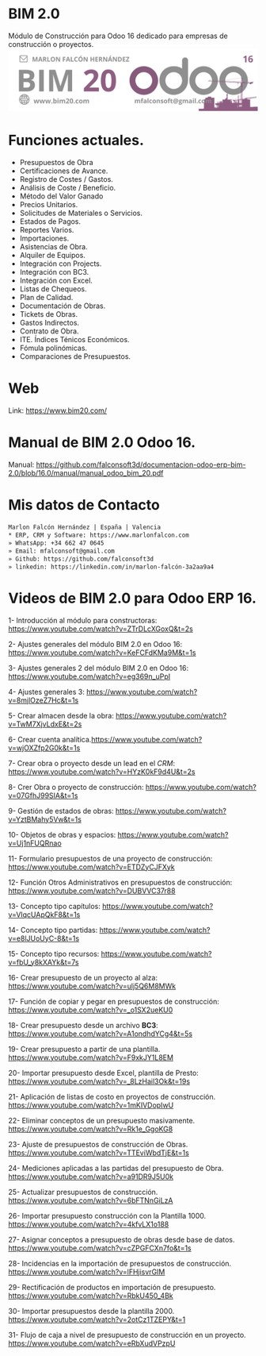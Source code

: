 # BIM 2.0
Módulo de Construcción para Odoo 16 dedicado para empresas de construcción o proyectos.
![Alt text](https://raw.githubusercontent.com/falconsoft3d/documentacion-odoo-erp-bim-2.0/16.0/banner_bim_20.png "BIM 20")

# Funciones actuales.
- Presupuestos de Obra
- Certificaciones de Avance.
- Registro de Costes / Gastos.
- Análisis de Coste / Beneficio.
- Método del Valor Ganado
- Precios Unitarios.
- Solicitudes de Materiales o Servicios.
- Estados de Pagos.
- Reportes Varios.
- Importaciones.
- Asistencias de Obra.
- Alquiler de Equipos.
- Integración con Projects.
- Integración con BC3.
- Integración con Excel.
- Listas de Chequeos.
- Plan de Calidad.
- Documentación de Obras.
- Tickets de Obras.
- Gastos Indirectos.
- Contrato de Obra.
- ITE. Índices Ténicos Económicos.
- Fómula polinómicas.
- Comparaciones de Presupuestos.

# Web
Link: https://www.bim20.com/

# Manual de BIM 2.0 Odoo 16.
Manual: https://github.com/falconsoft3d/documentacion-odoo-erp-bim-2.0/blob/16.0/manual/manual_odoo_bim_20.pdf

# Mis datos de Contacto
```
Marlon Falcón Hernández | España | Valencia
* ERP, CRM y Software: https://www.marlonfalcon.com
» WhatsApp: +34 662 47 0645
» Email: mfalconsoft@gmail.com
» Github: https://github.com/falconsoft3d
» linkedin: https://linkedin.com/in/marlon-falcón-3a2aa9a4
```

# Videos de BIM 2.0 para Odoo ERP 16.


1- Introducción al módulo para constructoras: https://www.youtube.com/watch?v=ZTrDLcXGoxQ&t=2s

2- Ajustes generales del módulo BIM 2.0 en Odoo 16: https://www.youtube.com/watch?v=KeFCFdKMa9M&t=1s

3- Ajustes generales 2 del módulo BIM 2.0 en Odoo 16: https://www.youtube.com/watch?v=eg369n_uPpI

4- Ajustes generales 3: https://www.youtube.com/watch?v=8mjlOzeZ7Hc&t=1s

5- Crear almacen desde la obra: https://www.youtube.com/watch?v=TwM7XjvLdxE&t=2s

6- Crear cuenta analítica.https://www.youtube.com/watch?v=wjOXZfp2G0k&t=1s

7- Crear obra o proyecto desde un lead en el *CRM*: https://www.youtube.com/watch?v=HYzK0kF9d4U&t=2s

8- Crer Obra o proyecto de construcción: https://www.youtube.com/watch?v=07GfhJ99SIA&t=1s

9- Gestión de estados de obras: https://www.youtube.com/watch?v=YztBMahy5Vw&t=1s

10- Objetos de obras y espacios: https://www.youtube.com/watch?v=Uj1nFUQRnao

11- Formulario presupuestos de una proyecto de construcción: https://www.youtube.com/watch?v=ETDZyCJFXyk

12- Función Otros Administrativos en presupuestos de construcción: https://www.youtube.com/watch?v=DUBVVC37r88

13- Concepto tipo capítulos: https://www.youtube.com/watch?v=VIqcUApQkF8&t=1s

14- Concepto tipo partidas: https://www.youtube.com/watch?v=e8lJUoUyC-8&t=1s

15- Concepto tipo recursos: https://www.youtube.com/watch?v=fbU_y8kXAYk&t=7s

16- Crear presupuesto de un proyecto al alza: https://www.youtube.com/watch?v=ulj5Q6M8MWk

17- Función de copiar y pegar en presupuestos de construcción: https://www.youtube.com/watch?v=_o1SX2ueKU0

18- Crear presupuesto desde un archivo **BC3**: https://www.youtube.com/watch?v=A1ondhdYCg4&t=5s

19- Crear presupuesto a partir de una plantilla. https://www.youtube.com/watch?v=F9xkJY1L8EM

20- Importar presupuesto desde Excel, plantilla de Presto: https://www.youtube.com/watch?v=_8LzHail3Ok&t=19s

21- Aplicación de listas de costo en proyectos de construcción. https://www.youtube.com/watch?v=1mKIVDopIwU

22- Eliminar conceptos de un presupuesto masivamente. https://www.youtube.com/watch?v=Rk1e_GgoKG8

23- Ajuste de presupuestos de construcción de Obras. https://www.youtube.com/watch?v=TTEviWbdTjE&t=1s

24- Mediciones aplicadas a las partidas del presupuesto de Obra. https://www.youtube.com/watch?v=a91DR9J5U0k

25- Actualizar presupuestos de construcción. https://www.youtube.com/watch?v=6bFTNnGiLzA

26- Importar presupuesto construcción con la Plantilla 1000. https://www.youtube.com/watch?v=4kfvLX1o188

27- Asignar conceptos a presupuesto de obras desde base de datos. https://www.youtube.com/watch?v=cZPGFCXn7fo&t=1s

28- Incidencias en la importación de presupuestos de construcción. https://www.youtube.com/watch?v=lFHjisvrGIM

29- Rectificación de productos en importación de presupuesto. https://www.youtube.com/watch?v=RbkU450_4Bk

30- Importar presupuestos desde la plantilla 2000. https://www.youtube.com/watch?v=2otCz1TZEPY&t=1

31- Flujo de caja a nivel de presupuesto de construcción en un proyecto. https://www.youtube.com/watch?v=eRbXudVPzpU







